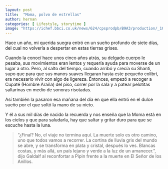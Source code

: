 ```yaml
---
layout: post
title:  "Moma, polvo de estrellas"
author: hernan
categories: [ Lifestyle, storytime ]
image: "https://ichef.bbci.co.uk/news/624/cpsprodpb/B9A3/production/_102632574_gettyimages-482262224.jpg"
---
```

Hace un año, mi querida suegra entró en un sueño profundo de siete días, del cual no volvería a despertar en estas tierras grises.

Cuando la conocí hace unos cinco años atrás, su delgado cuerpo le pesaba, sus movimientos eran lentos y requería ayuda para moverse de un lugar a otro. Pero, al salto del tiempo, cuando arribó y crecía su Shanti, supo que para que sus manos suaves llegaran hasta este pequeño colibrí, era necesario vivir con algo de ligereza. Entonces, empezó a recoger a Cupaté (Hombre Araña) del piso, correr por la sala y a patear pelotitas saltarinas en medio de sonoras risotadas.

Así también la pasaron esa mañana del día en que ella entró en el dulce sueño por el que soltó la mano de su nieto.

Y él a sus mil días de nacido la recuerda y nos enseña que la Moma está en los cielos y que para saludarla, hay que saltar y gritar duro para que se escuche hasta la luna.

> “¿Final? No, el viaje no termina aquí. La muerte solo es otro camino, uno que todos vamos a recorrer. La cortina de lluvia gris del mundo se abre, y se transforma en plata y cristal, después lo ves. Blancas costas, y más allá, un país lejano y verde a la luz de un amanecer.”, dijo Galdalf al reconfortar a Pipin frente a la muerte en El Señor de los Anillos.
